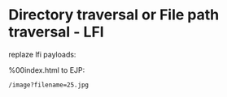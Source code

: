 # Directory traversal or File path traversal - LFI
replaze lfi payloads:

%00index.html
to
EJP:
```bash
/image?filename=25.jpg
```
